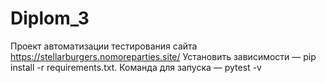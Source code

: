 # Diplom_3
Проект автоматизации тестирования сайта https://stellarburgers.nomoreparties.site/
Установить зависимости — pip install -r requirements.txt.
Команда для запуска — pytest -v